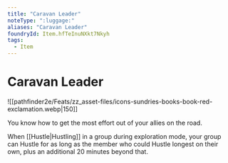 ```yaml
---
title: "Caravan Leader"
noteType: ":luggage:"
aliases: "Caravan Leader"
foundryId: Item.hfTeInuNXkt7Nkyh
tags:
  - Item
---
```


# Caravan Leader
![[pathfinder2e/Feats/zz_asset-files/icons-sundries-books-book-red-exclamation.webp|150]]

You know how to get the most effort out of your allies on the road.

When [[Hustle|Hustling]] in a group during exploration mode, your group can Hustle for as long as the member who could Hustle longest on their own, plus an additional 20 minutes beyond that.
